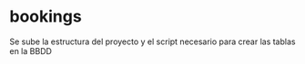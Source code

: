 # bookings

Se sube la estructura del proyecto y el script necesario para crear las tablas en la BBDD 
